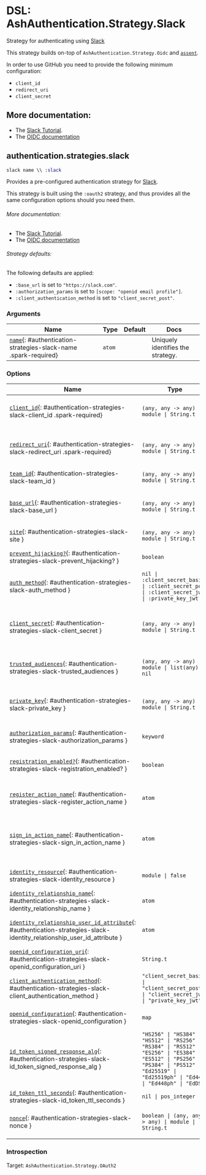 <!--
This file was generated by Spark. Do not edit it by hand.
-->
# DSL: AshAuthentication.Strategy.Slack

Strategy for authenticating using [Slack](https://slack.com)

This strategy builds on-top of `AshAuthentication.Strategy.Oidc` and
[`assent`](https://hex.pm/packages/assent).

In order to use GitHub you need to provide the following minimum configuration:

  - `client_id`
  - `redirect_uri`
  - `client_secret`

## More documentation:
- The [Slack Tutorial](/documentation/tutorial/slack.md).
- The [OIDC documentation](`AshAuthentication.Strategy.Oidc`)



## authentication.strategies.slack
```elixir
slack name \\ :slack
```


Provides a pre-configured authentication strategy for [Slack](https://slack.com/).

This strategy is built using the `:oauth2` strategy, and thus provides all the same
configuration options should you need them.

###### More documentation:
- The [Slack Tutorial](/documentation/tutorial/slack.md).
- The [OIDC documentation](`AshAuthentication.Strategy.Oidc`)

###### Strategy defaults:

The following defaults are applied:

* `:base_url` is set to `"https://slack.com"`.
* `:authorization_params` is set to `[scope: "openid email profile"]`.
* `:client_authentication_method` is set to `"client_secret_post"`.







### Arguments

| Name | Type | Default | Docs |
|------|------|---------|------|
| [`name`](#authentication-strategies-slack-name){: #authentication-strategies-slack-name .spark-required} | `atom` |  | Uniquely identifies the strategy. |
### Options

| Name | Type | Default | Docs |
|------|------|---------|------|
| [`client_id`](#authentication-strategies-slack-client_id){: #authentication-strategies-slack-client_id .spark-required} | `(any, any -> any) \| module \| String.t` |  | The OAuth2 client ID.  Takes either a module which implements the `AshAuthentication.Secret` behaviour, a 2 arity anonymous function or a string. |
| [`redirect_uri`](#authentication-strategies-slack-redirect_uri){: #authentication-strategies-slack-redirect_uri .spark-required} | `(any, any -> any) \| module \| String.t` |  | The callback URI *base*. Not the whole URI back to the callback endpoint, but the URI to your `AuthPlug`. Takes either a module which implements the `AshAuthentication.Secret` behaviour, a 2 arity anonymous function or a string. |
| [`team_id`](#authentication-strategies-slack-team_id){: #authentication-strategies-slack-team_id } | `(any, any -> any) \| module \| String.t` |  | The team id to restrict authorization for. |
| [`base_url`](#authentication-strategies-slack-base_url){: #authentication-strategies-slack-base_url } | `(any, any -> any) \| module \| String.t` | `"https://slack.com"` | The base URL of the OAuth2 server - including the leading protocol (ie `https://`).  Takes either a module which implements the `AshAuthentication.Secret` behaviour, a 2 arity anonymous function or a string. |
| [`site`](#authentication-strategies-slack-site){: #authentication-strategies-slack-site } | `(any, any -> any) \| module \| String.t` |  | Deprecated: Use `base_url` instead. |
| [`prevent_hijacking?`](#authentication-strategies-slack-prevent_hijacking?){: #authentication-strategies-slack-prevent_hijacking? } | `boolean` | `true` | Requires a confirmation add_on to be present if the password strategy is used with the same identity_field. |
| [`auth_method`](#authentication-strategies-slack-auth_method){: #authentication-strategies-slack-auth_method } | `nil \| :client_secret_basic \| :client_secret_post \| :client_secret_jwt \| :private_key_jwt` | `:client_secret_post` | The authentication strategy used, optional. If not set, no authentication will be used during the access token request. |
| [`client_secret`](#authentication-strategies-slack-client_secret){: #authentication-strategies-slack-client_secret } | `(any, any -> any) \| module \| String.t` |  | The OAuth2 client secret. Required if :auth_method is `:client_secret_basic`, `:client_secret_post` or `:client_secret_jwt`. Takes either a module which implements the `AshAuthentication.Secret` behaviour, a 2 arity anonymous function or a string. |
| [`trusted_audiences`](#authentication-strategies-slack-trusted_audiences){: #authentication-strategies-slack-trusted_audiences } | `(any, any -> any) \| module \| list(any) \| nil` |  | A list of audiences which are trusted. Takes either a module which implements the `AshAuthentication.Secret` behaviour, a 2 arity anonymous function or a string. |
| [`private_key`](#authentication-strategies-slack-private_key){: #authentication-strategies-slack-private_key } | `(any, any -> any) \| module \| String.t` |  | The private key to use if `:auth_method` is `:private_key_jwt`. Takes either a module which implements the `AshAuthentication.Secret` behaviour, a 2 arity anonymous function or a string. |
| [`authorization_params`](#authentication-strategies-slack-authorization_params){: #authentication-strategies-slack-authorization_params } | `keyword` | `[scope: "openid email profile"]` | Any additional parameters to encode in the request phase. eg: `authorization_params scope: "openid profile email"` |
| [`registration_enabled?`](#authentication-strategies-slack-registration_enabled?){: #authentication-strategies-slack-registration_enabled? } | `boolean` | `true` | If enabled, new users will be able to register for your site when authenticating and not already present. If not, only existing users will be able to authenticate. |
| [`register_action_name`](#authentication-strategies-slack-register_action_name){: #authentication-strategies-slack-register_action_name } | `atom` |  | The name of the action to use to register a user, if `registration_enabled?` is `true`. Defaults to `register_with_<name>` See the "Registration and Sign-in" section of the strategy docs for more. |
| [`sign_in_action_name`](#authentication-strategies-slack-sign_in_action_name){: #authentication-strategies-slack-sign_in_action_name } | `atom` |  | The name of the action to use to sign in an existing user, if `sign_in_enabled?` is `true`. Defaults to `sign_in_with_<strategy>`, which is generated for you by default. See the "Registration and Sign-in" section of the strategy docs for more information. |
| [`identity_resource`](#authentication-strategies-slack-identity_resource){: #authentication-strategies-slack-identity_resource } | `module \| false` | `false` | The resource used to store user identities, or `false` to disable. See the User Identities section of the strategy docs for more. |
| [`identity_relationship_name`](#authentication-strategies-slack-identity_relationship_name){: #authentication-strategies-slack-identity_relationship_name } | `atom` | `:identities` | Name of the relationship to the provider identities resource |
| [`identity_relationship_user_id_attribute`](#authentication-strategies-slack-identity_relationship_user_id_attribute){: #authentication-strategies-slack-identity_relationship_user_id_attribute } | `atom` | `:user_id` | The name of the destination (user_id) attribute on your provider identity resource. Only necessary if you've changed the `user_id_attribute_name` option of the provider identity. |
| [`openid_configuration_uri`](#authentication-strategies-slack-openid_configuration_uri){: #authentication-strategies-slack-openid_configuration_uri } | `String.t` | `"/.well-known/openid-configuration"` | The URI for the OpenID provider |
| [`client_authentication_method`](#authentication-strategies-slack-client_authentication_method){: #authentication-strategies-slack-client_authentication_method } | `"client_secret_basic" \| "client_secret_post" \| "client_secret_jwt" \| "private_key_jwt"` | `"client_secret_post"` | The client authentication method to use. |
| [`openid_configuration`](#authentication-strategies-slack-openid_configuration){: #authentication-strategies-slack-openid_configuration } | `map` | `%{}` | The OpenID configuration.  If not set, the configuration will be retrieved from `openid_configuration_uri`. |
| [`id_token_signed_response_alg`](#authentication-strategies-slack-id_token_signed_response_alg){: #authentication-strategies-slack-id_token_signed_response_alg } | `"HS256" \| "HS384" \| "HS512" \| "RS256" \| "RS384" \| "RS512" \| "ES256" \| "ES384" \| "ES512" \| "PS256" \| "PS384" \| "PS512" \| "Ed25519" \| "Ed25519ph" \| "Ed448" \| "Ed448ph" \| "EdDSA"` | `"RS256"` | The `id_token_signed_response_alg` parameter sent by the Client during Registration. |
| [`id_token_ttl_seconds`](#authentication-strategies-slack-id_token_ttl_seconds){: #authentication-strategies-slack-id_token_ttl_seconds } | `nil \| pos_integer` |  | The number of seconds from `iat` that an ID Token will be considered valid. |
| [`nonce`](#authentication-strategies-slack-nonce){: #authentication-strategies-slack-nonce } | `boolean \| (any, any -> any) \| module \| String.t` | `true` | A function for generating the session nonce, `true` to automatically generate it with `AshAuthentication.Strategy.Oidc.NonceGenerator`, or `false` to disable. |





### Introspection

Target: `AshAuthentication.Strategy.OAuth2`



<style type="text/css">.spark-required::after { content: "*"; color: red !important; }</style>
